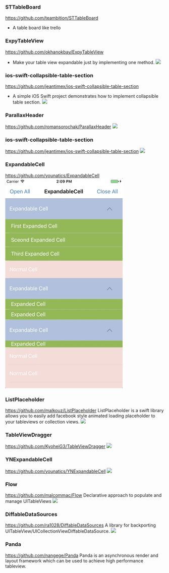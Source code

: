 ### STTableBoard
https://github.com/teambition/STTableBoard
- A table board like trello

### ExpyTableView
https://github.com/okhanokbay/ExpyTableView
- Make your table view expandable just by implementing one method.
![](https://camo.githubusercontent.com/0945d80797ba01e7ba3036fef0416f34d6525baa/68747470733a2f2f6d656469612e67697068792e636f6d2f6d656469612f70366b62694c3072464143624b2f67697068792e676966)

### ios-swift-collapsible-table-section
https://github.com/jeantimex/ios-swift-collapsible-table-section
- A simple iOS Swift project demonstrates how to implement collapsible table section.
![](https://user-images.githubusercontent.com/565300/33296371-1c17e332-d390-11e7-910b-947ed42fcbb3.gif)

### ParallaxHeader
https://github.com/romansorochak/ParallaxHeader
![](https://github.com/romansorochak/ParallaxHeader/raw/master/Exmple/Demo_with_blur.gif)

### ios-swift-collapsible-table-section
https://github.com/jeantimex/ios-swift-collapsible-table-section
![](https://user-images.githubusercontent.com/565300/33296371-1c17e332-d390-11e7-910b-947ed42fcbb3.gif)

### ExpandableCell
https://github.com/younatics/ExpandableCell
![](https://github.com/younatics/ExpandableCell/raw/master/Images/ExpandableCell.gif)

### ListPlaceholder
https://github.com/malkouz/ListPlaceholder
ListPlaceholder is a swift library allows you to easily add facebook style animated loading placeholder to your tableviews or collection views.
![](https://github.com/malkouz/ListPlaceholder/raw/master/demo.gif)

### TableViewDragger
https://github.com/KyoheiG3/TableViewDragger
![](https://user-images.githubusercontent.com/5707132/33757706-a5b5cf6c-dc3e-11e7-9275-b54b7897da59.gif)

### YNExpandableCell
https://github.com/younatics/YNExpandableCell
![](https://github.com/younatics/YNExpandableCell/raw/master/Images/demo.gif)

### Flow
https://github.com/malcommac/Flow
Declarative approach to populate and manage UITableViews
![](https://raw.githubusercontent.com/malcommac/Flow/master/Assets/ARCHITECTURE.png)

### DiffableDataSources
https://github.com/ra1028/DiffableDataSources
A library for backporting UITableView/UICollectionViewDiffableDataSource.
![](https://raw.githubusercontent.com/ra1028/DiffableDataSources/master/assets/insertion_sort.gif)

### Panda
https://github.com/nangege/Panda
Panda is an asynchronous render and layout framework which can be used to achieve high performance tableview.
